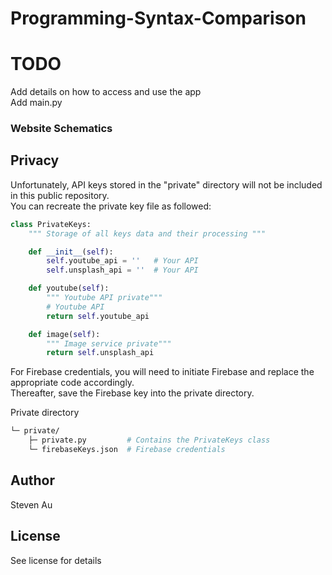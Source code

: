 # Programming-Syntax-Comparison

# TODO
Add details on how to access and use the app  
Add main.py

### Website Schematics


## Privacy
Unfortunately, API keys stored in the "private" directory will not be included in this public repository.  
You can recreate the private key file as followed:  
```python
class PrivateKeys:
    """ Storage of all keys data and their processing """

    def __init__(self):
        self.youtube_api = ''   # Your API
        self.unsplash_api = ''  # Your API

    def youtube(self):
        """ Youtube API private"""
        # Youtube API
        return self.youtube_api

    def image(self):
        """ Image service private"""
        return self.unsplash_api
```
For Firebase credentials, you will need to initiate Firebase and replace the appropriate code accordingly.  
Thereafter, save the Firebase key into the private directory.

Private directory
```graphql
└─ private/
    ├─ private.py         # Contains the PrivateKeys class
    └─ firebaseKeys.json  # Firebase credentials
```

## Author
Steven Au

## License
See license for details
